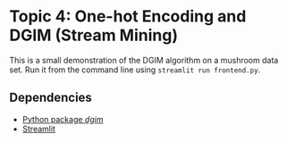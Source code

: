# Topic 4: One-hot Encoding and DGIM (Stream Mining)

This is a small demonstration of the DGIM algorithm on a mushroom data set. Run it from the command line using `streamlit run frontend.py`.

## Dependencies
- [Python package *dgim*](https://pypi.org/project/dgim/ "Python package *dgim*")
- [Streamlit](https://streamlit.io/ "Streamlit")